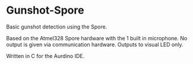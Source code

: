 # Gunshot-Spore
Basic gunshot detection using the Spore.

Based on the Atmel328 Spore hardware with the 1 built in microphone. No output is given via communication hardware. Outputs to visual LED only.

Written in C for the Aurdino IDE.
